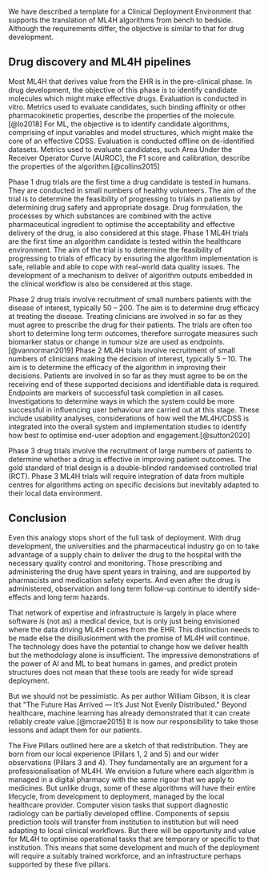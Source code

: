 We have described a template for a Clinical Deployment Environment that supports the translation of ML4H algorithms from bench to bedside. Although the requirements differ, the objective is similar to that for drug development.

## Drug discovery and ML4H pipelines

Most ML4H that derives value from the EHR is in the pre-clinical phase. In drug development, the objective of this phase is to identify candidate molecules which might make effective drugs. Evaluation is conducted in vitro. Metrics used to evaluate candidates, such binding affinity or other pharmacokinetic properties, describe the properties of the molecule.[@lo2018] For ML, the objective is to identify candidate algorithms, comprising of input variables and model structures, which might make the core of an effective CDSS. Evaluation is conducted offline on de-identified datasets. Metrics used to evaluate candidates, such Area Under the Receiver Operator Curve (AUROC), the F1 score and calibration, describe the properties of the algorithm.[@collins2015]

Phase 1 drug trials are the first time a drug candidate is tested in humans. They are conducted in small numbers of healthy volunteers. The aim of the trial is to determine the feasibility of progressing to trials in patients by determining drug safety and appropriate dosage. Drug formulation, the processes by which substances are combined with the active pharmaceutical ingredient to optimise the acceptability and effective delivery of the drug, is also considered at this stage. Phase 1 ML4H trials are the first time an algorithm candidate is tested within the healthcare environment. The aim of the trial is to determine the feasibility of progressing to trials of efficacy by ensuring the algorithm implementation is safe, reliable and able to cope with real-world data quality issues. The development of a mechanism to deliver of algorithm outputs embedded in the clinical workflow is also be considered at this stage.

Phase 2 drug trials involve recruitment of small numbers patients with the disease of interest, typically 50 – 200. The aim is to determine drug efficacy at treating the disease. Treating clinicians are involved in so far as they must agree to prescribe the drug for their patients. The trials are often too short to determine long term outcomes, therefore surrogate measures such biomarker status or change in tumour size are used as endpoints.[@vannorman2019]  Phase 2 ML4H trials involve recruitment of small numbers of clinicians making the decision of interest, typically 5 – 10. The aim is to determine the efficacy of the algorithm in improving their decisions. Patients are involved in so far as they must agree to be on the receiving end of these supported decisions and identifiable data is required. Endpoints are markers of successful task completion in all cases. Investigations to determine ways in which the system could be more successful in influencing user behaviour are carried out at this stage. These include usability analyses, considerations of how well the ML4H/CDSS is integrated into the overall system and implementation studies to identify how best to optimise end-user adoption and engagement.[@sutton2020]

Phase 3 drug trials involve the recruitment of large numbers of patients to determine whether a drug is effective in improving patient outcomes. The gold standard of trial design is a double-blinded randomised controlled trial (RCT). Phase 3 ML4H trials will require integration of data from multiple centres for algorithms acting on specific decisions but inevitably adapted to their local data environment.

## Conclusion
Even this analogy stops short of the full task of deployment. With drug development, the universities and the pharmaceutical industry go on to take advantage of a supply chain to deliver the drug to the hospital with the necessary quality control and monitoring. Those prescribing and administering the drug have spent years in training, and are supported by pharmacists and medication safety experts. And even after the drug is administered, observation and long term follow-up continue to identify side-effects and long term hazards.

That network of expertise and infrastructure is largely in place where software _is_ (not as) a medical device, but is only just being envisioned where the data driving ML4H comes from the EHR. This distinction needs to be made else the disillusionment with the promise of ML4H will continue. The technology does have the potential to change how we deliver health but the methodology alone is insufficient. The impressive demonstrations of the power of AI and ML to beat humans in games, and predict protein structures does not mean that these tools are ready for wide spread deployment. 

But we should not be pessimistic. As per author William Gibson, it is clear that "The Future Has Arrived — It’s Just Not Evenly Distributed." Beyond healthcare, machine learning has already demonstrated that it can create reliably create value.[@mcrae2015] It is now our responsibility to take those lessons and adapt them for our patients.

The Five Pillars outlined here are a sketch of that redistribution. They are born from our local experience (Pillars 1, 2 and 5) and our wider observations (Pillars 3 and 4). They fundamentally are an argument for a professionalisation of ML4H. We envision a future where each algorithm is managed in a digital pharmacy with the same rigour that we apply to medicines. But unlike drugs, some of these algorithms will have their entire lifecycle, from development to deployment, managed by the local healthcare provider. Computer vision tasks that support diagnostic radiology can be partially developed offline. Components of sepsis prediction tools will transfer from institution to institution but will need adapting to local clinical workflows. But there will be opportunity and value for ML4H to optimise operational tasks that are temporary or specific to that institution. This means that some development and much of the deployment will require a suitably trained workforce, and an infrastructure perhaps supported by these five pillars.
